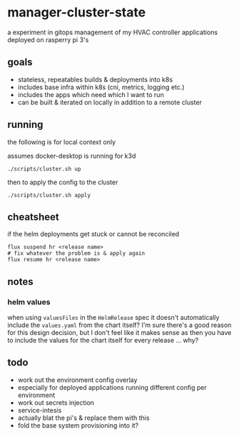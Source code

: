 # manager-cluster-state

a experiment in gitops management of my HVAC controller applications deployed on rasperry pi 3's

## goals

* stateless, repeatables builds & deployments into k8s
* includes base infra within k8s (cni, metrics, logging etc.)
* includes the apps which need which I want to run
* can be built & iterated on locally in addition to a remote cluster

## running

the following is for local context only

assumes docker-desktop is running for k3d

```
./scripts/cluster.sh up
```

then to apply the config to the cluster

```
./scripts/cluster.sh apply
```

## cheatsheet

if the helm deployments get stuck or cannot be reconciled
```
flux suspend hr <release name>
# fix whatever the problem is & apply again
flux resume hr <release name>
```

## notes

### helm values

when using `valuesFiles` in the `HelmRelease` spec it doesn't automatically include the
`values.yaml` from the chart itself?
I'm sure there's a good reason for this design decision, but I don't feel like it makes
sense as then you have to include the values for the chart itself for every release ... why?

## todo

* work out the environment config overlay
* especially for deployed applications running different config per environment
* work out secrets injection
* service-intesis
* actually blat the pi's & replace them with this
* fold the base system provisioning into it?